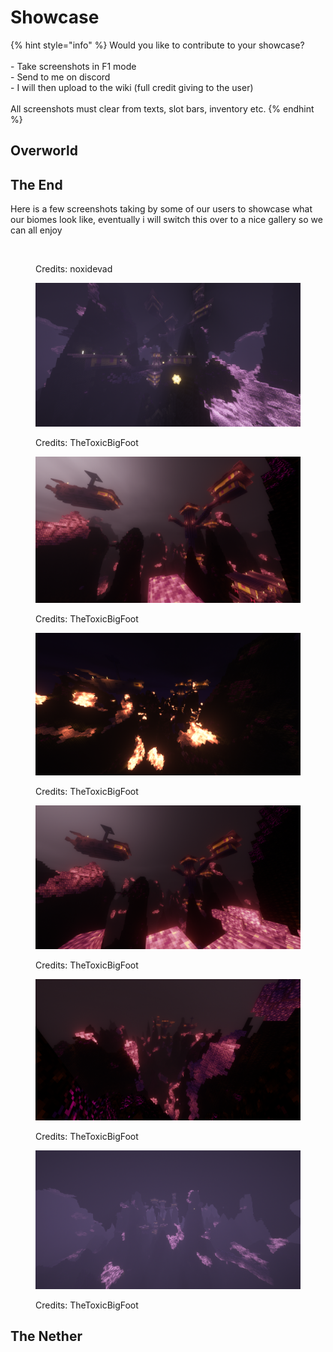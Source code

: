 # Showcase

{% hint style="info" %}
Would you like to contribute to your showcase? \
\
\- Take screenshots in F1 mode\
\- Send to me on discord\
\- I will then upload to the wiki (full credit giving to the user)\
\
All screenshots must clear from texts, slot bars, inventory etc.&#x20;
{% endhint %}

## Overworld



## The End

Here is a few screenshots taking by some of our users to showcase what our biomes look like, eventually i will switch this over to a nice gallery so we can all enjoy

<div>

<figure><img src=".gitbook/assets/yes.png" alt=""><figcaption><p>Credits: noxidevad</p></figcaption></figure>

 

<figure><img src=".gitbook/assets/toxic (1).png" alt=""><figcaption><p>Credits: TheToxicBigFoot</p></figcaption></figure>

 

<figure><img src=".gitbook/assets/toxic1.png" alt=""><figcaption><p>Credits: TheToxicBigFoot</p></figcaption></figure>

 

<figure><img src=".gitbook/assets/toxic2.png" alt=""><figcaption><p>Credits: TheToxicBigFoot</p></figcaption></figure>

 

<figure><img src=".gitbook/assets/toxic3.png" alt=""><figcaption><p>Credits: TheToxicBigFoot</p></figcaption></figure>

 

<figure><img src=".gitbook/assets/toxic4.png" alt=""><figcaption><p>Credits: TheToxicBigFoot</p></figcaption></figure>

 

<figure><img src=".gitbook/assets/unknown.png" alt=""><figcaption><p>Credits: TheToxicBigFoot</p></figcaption></figure>

</div>

## The Nether
